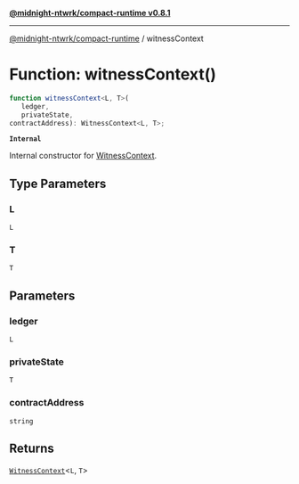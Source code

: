 [**@midnight-ntwrk/compact-runtime v0.8.1**](../README.md)

***

[@midnight-ntwrk/compact-runtime](../globals.md) / witnessContext

# Function: witnessContext()

```ts
function witnessContext<L, T>(
   ledger, 
   privateState, 
contractAddress): WitnessContext<L, T>;
```

**`Internal`**

Internal constructor for [WitnessContext](../interfaces/WitnessContext.md).

## Type Parameters

### L

`L`

### T

`T`

## Parameters

### ledger

`L`

### privateState

`T`

### contractAddress

`string`

## Returns

[`WitnessContext`](../interfaces/WitnessContext.md)\<`L`, `T`\>
